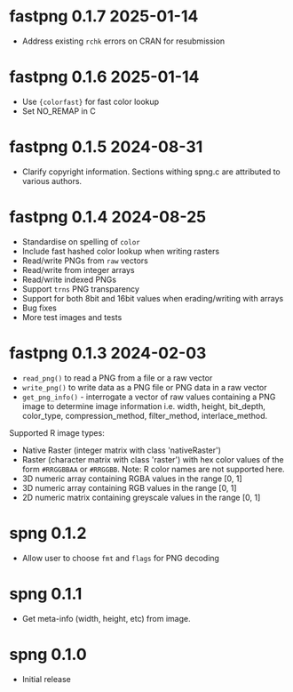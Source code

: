 
# fastpng 0.1.7 2025-01-14

* Address existing `rchk` errors on CRAN for resubmission

# fastpng 0.1.6 2025-01-14

* Use `{colorfast}` for fast color lookup
* Set NO_REMAP in C

# fastpng 0.1.5  2024-08-31

* Clarify copyright information.  Sections withing spng.c are attributed 
  to various authors.

# fastpng 0.1.4  2024-08-25

* Standardise on spelling of `color`
* Include fast hashed color lookup when writing rasters
* Read/write PNGs from `raw` vectors
* Read/write from integer arrays
* Read/write indexed PNGs
* Support `trns` PNG transparency
* Support for both 8bit and 16bit values when erading/writing with arrays
* Bug fixes
* More test images and tests

# fastpng 0.1.3  2024-02-03

* `read_png()` to read a PNG from a file or a raw vector
* `write_png()` to write data as a PNG file or PNG data in a raw vector
* `get_png_info()` - interrogate a vector of raw values containing a PNG image
  to determine image information i.e. width, height, bit_depth, color_type, 
  compression_method, filter_method, interlace_method.
  
Supported R image types:

* Native Raster (integer matrix with class 'nativeRaster')
* Raster (character matrix with class 'raster') with hex color values of the 
  form `#RRGGBBAA` or `#RRGGBB`.  Note: R color names are not supported here.
* 3D numeric array containing RGBA values in the range [0, 1]
* 3D numeric array containing RGB values in the range [0, 1]
* 2D numeric matrix containing greyscale values in the range [0, 1] 

# spng 0.1.2

* Allow user to choose `fmt` and `flags` for PNG decoding


# spng 0.1.1

* Get meta-info (width, height, etc) from image.


# spng 0.1.0

* Initial release
